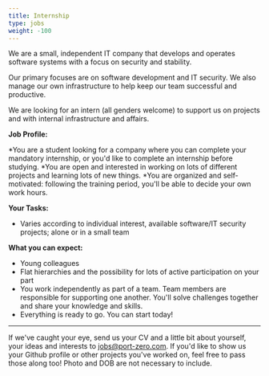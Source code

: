 ```yaml
---
title: Internship
type: jobs
weight: -100
---
```


We are a small, independent IT company that develops and operates software systems with a focus on security and stability. 

Our primary focuses are on software development and IT security. We also manage our own infrastructure to help keep our team successful and productive. 

We are looking for an intern (all genders welcome) to support us on projects and with internal infrastructure and affairs. 

**Job Profile:**

*You are a student looking for a company where you can complete your mandatory internship, or you'd like to complete an internship before studying. 
*You are open and interested in working on lots of different projects and learning lots of new things.
*You are organized and self-motivated: following the training period, you'll be able to decide your own work hours.

**Your Tasks:**

* Varies according to individual interest, available software/IT security projects; alone or in a small team

**What you can expect:**

* Young colleagues
* Flat hierarchies and the possibility for lots of active participation on your part
* You work independently as part of a team. Team members are responsible for supporting one another. You'll solve challenges together and share your knowledge and skills. 
* Everything is ready to go. You can start today!

___

If we've caught your eye, send us your CV and a little bit about yourself, your ideas and interests to [jobs@port-zero.com](mailto:jobs@port-zero.com). If you'd like to show us your Github profile or other projects you've worked on, feel free to pass those along too! Photo and DOB are not necessary to include. 

